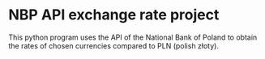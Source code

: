 # NBP API exchange rate project

This python program uses the API of the National Bank of Poland to obtain the rates of chosen currencies compared to PLN (polish złoty).
